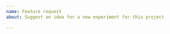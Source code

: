 ```yaml
---
name: Feature request
about: Suggest an idea for a new experiment for this project

---
```

<!-- This is ONLY for experiments in the st2sandbox. Do not file feature requests related to upstream StackStorm. -->
